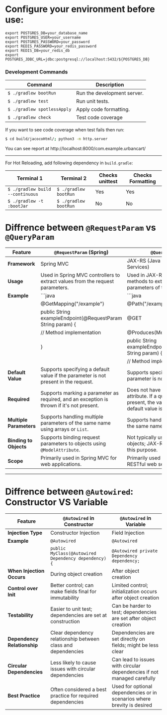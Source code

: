 # Configure your environment before use:
```
export POSTGRES_DB=your_database_name
export POSTGRES_USER=your_username
export POSTGRES_PASSWORD=your_password
export REDIS_PASSWORD=your_redis_password
export REDIS_DB=your_redis_db
export POSTGRES_JDBC_URL=jdbc:postgresql://localhost:5432/${POSTGRES_DB}
```

### Development Commands

| Command                     | Description                 |
| --------------------------- | --------------------------- |
| `$ ./gradlew bootRun`       | Run the development server. |
| `$ ./gradlew test`          | Run unit tests.             |
| `$ ./gradlew spotlessApply` | Apply code formatting.      |
| `$ ./gradlew check`         | Test code coverage          |

If you want to see code coverage when test fails then run:
```bash
$ cd build/jacocoHtml/; python3 -m http.server
```

You can see report at http://localhost:8000/com.example.urbancart/
___

For Hot Reloading, add following dependency in `build.gradle`:

| Terminal 1                            | Terminal 2                  | Checks unittest | Checks Formatting |
| ------------------------------------- | --------------------------- | --------------- | ----------------- |
| ```$ ./gradlew build --continuous ``` | ```$ ./gradlew bootRun  ``` | Yes             | Yes               |
| ```$ ./gradlew -t :bootJar  ```       | ```$ ./gradlew bootRun  ``` | No              | No                |

# Diffrence between `@RequestParam`  vs `@QueryParam` 

| Feature                 | `@RequestParam` (Spring)                                                                  | `@QueryParam` (JAX-RS)                                                                                                                           |
| ----------------------- | ----------------------------------------------------------------------------------------- | ------------------------------------------------------------------------------------------------------------------------------------------------ |
| **Framework**           | Spring MVC                                                                                | JAX-RS (Java API for RESTful Web Services)                                                                                                       |
| **Usage**               | Used in Spring MVC controllers to extract values from the request parameters.             | Used in JAX-RS resource classes and methods to extract values from the query parameters of the URI.                                              |
| **Example**             | ```java                                                                                   | ```java                                                                                                                                          |
|                         | @GetMapping("/example")                                                                   | @Path("/example")                                                                                                                                |
|                         | public String exampleEndpoint(@RequestParam String param) {                               | @GET                                                                                                                                             |
|                         | // Method implementation                                                                  | @Produces(MediaType.TEXT_PLAIN)                                                                                                                  |
|                         | }                                                                                         | public String exampleEndpoint(@QueryParam("param") String param) {                                                                               |
|                         |                                                                                           | // Method implementation                                                                                                                         |
| **Default Value**       | Supports specifying a default value if the parameter is not present in the request.       | Supports specifying a default value if the parameter is not present in the request.                                                              |
| **Required**            | Supports marking a parameter as required, and an exception is thrown if it's not present. | Does not have an explicit required attribute. If a query parameter is not present, the value will be `null` unless a default value is specified. |
| **Multiple Parameters** | Supports handling multiple parameters of the same name using arrays or `List`.            | Supports handling multiple parameters of the same name using arrays or `List`.                                                                   |
| **Binding to Objects**  | Supports binding request parameters to objects using `@ModelAttribute`.                   | Not typically used for binding to complex objects; JAX-RS often uses `@BeanParam` for this purpose.                                              |
| **Scope**               | Primarily used in Spring MVC for web applications.                                        | Primarily used in JAX-RS for building RESTful web services.                                                                                      |
---


# Diffrence between `@Autowired`: Constructor VS Variable
| Feature                     | `@Autowired` in Constructor                                  | `@Autowired` in Variable                                                |
| --------------------------- | ------------------------------------------------------------ | ----------------------------------------------------------------------- |
| **Injection Type**          | Constructor Injection                                        | Field Injection                                                         |
| **Example**                 | `@Autowired`                                                 | `@Autowired`                                                            |
|                             | `public MyClass(@Autowired Dependency dependency) {`         | `@Autowired private Dependency dependency;`                             |
| **When Injection Occurs**   | During object creation                                       | After object creation                                                   |
| **Control over Init**       | Better control; can make fields final for immutability       | Limited control; initialization occurs after object creation            |
| **Testability**             | Easier to unit test; dependencies are set at construction    | Can be harder to test; dependencies are set after object creation       |
| **Dependency Relationship** | Clear dependency relationship between class and dependencies | Dependencies are set directly on fields; might be less clear            |
| **Circular Dependencies**   | Less likely to cause issues with circular dependencies       | Can lead to issues with circular dependencies if not managed carefully  |
| **Best Practice**           | Often considered a best practice for required dependencies   | Used for optional dependencies or in scenarios where brevity is desired |
